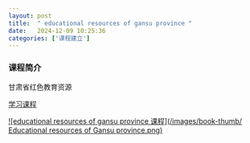 ```yaml
---
layout: post
title:  " educational resources of gansu province "
date:   2024-12-09 10:25:36 
categories: ['课程建立']
---
```

### 课程简介
甘肃省红色教育资源

[学习课程]( https://www.yuque.com/jiangming-gbt6j/app0hw)

[![educational resources of gansu province 课程](/images/book-thumb/ Educational resources of Gansu province.png)]( https://www.yuque.com/jiangming-gbt6j/app0hw)

